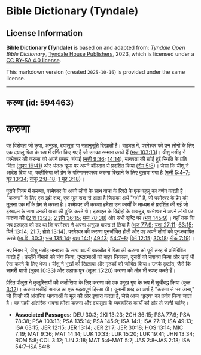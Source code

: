 # Bible Dictionary (Tyndale)

## License Information

**Bible Dictionary (Tyndale)** is based on and adapted from: _Tyndale Open Bible Dictionary_, [Tyndale House Publishers](https://tyndaleopenresources.com/), 2023, which is licensed under a [CC BY-SA 4.0 license](https://creativecommons.org/licenses/by-sa/4.0/legalcode.en).

This markdown version (created `2025-10-16`) is provided under the same license.



--------------------------------

## करुणा (id: 594463)

करुणा
=====

 वह विशेषता जो कृपा, अनुग्रह, दयालुता या सहानुभूति दिखाती है। बाइबल में, परमेश्वर को उन लोगों के लिए एक दयालु पिता के रूप में वर्णित किए गए है जो उनका सम्मान करते हैं ([भज 103:13](https://ref.ly/Ps103:13))। यीशु मसीह ने परमेश्वर की करुणा को अपने प्रचार, चंगाई ([मत्ती 9:36](https://ref.ly/Matt9:36); [14:14](https://ref.ly/Matt14:14)), मानवता की खोई हुई स्थिति के प्रति चिंता ([लूका 19:41](https://ref.ly/Luke19:41)) और अंततः क्रूस पर अपने बलिदान से प्रदर्शित किया ([रोम 5:8](https://ref.ly/Rom5:8))। जैसा कि यीशु ने आदेश दिया था, कलीसिया को प्रेम के परिणामस्वरूप करुणा दिखाने के लिए बुलाया गया है ([मत्ती 5:4–7](https://ref.ly/Matt5:4-Matt5:7); [यूह 13:34](https://ref.ly/John13:34); [याकू 2:8–18](https://ref.ly/Jas2:8-Jas2:18); [1 यूह 3:18](https://ref.ly/1John3:18))।

पुराने नियम में करुणा, परमेश्वर के अपने लोगों के साथ वाचा के रिश्ते के एक पहलू का वर्णन करती है। "करुणा" के लिए एक इब्री शब्द, एक मूल शब्द से आता है जिसका अर्थ "गर्भ" है, जो परमेश्वर के प्रेम की तुलना एक माँ के प्रेम से करता है। परमेश्वर की करुणा हमेशा उन कार्यों के माध्यम से प्रदर्शित की गई जो इस्राएल के साथ उनकी वाचा की पुष्टि करते थे। इस्राएल के विद्रोहों के बावजूद, परमेश्वर ने अपने लोगों पर करुणा की ([2 रा 13:23](https://ref.ly/2Kgs13:23); [2 इति 36:15](https://ref.ly/2Chr36:15); [भज 78:38](https://ref.ly/Ps78:38)) और सभी सृष्टि पर ([भज 145:9](https://ref.ly/Ps145:9))। यहाँ तक कि जब इस्राएल को डर था कि परमेश्वर ने अपना अनुग्रह वापस ले लिया है ([भज 77:9](https://ref.ly/Ps77:9); [यशा 27:11](https://ref.ly/Isa27:11); [63:15](https://ref.ly/Isa63:15); [यिर्म 13:14](https://ref.ly/Jer13:14); [21:7](https://ref.ly/Jer21:7); [होशे 13:14](https://ref.ly/Hos13:14)), परमेश्वर की करुणा पुनर्जीवित होती और वह अपने लोगों को पुनःस्थापित करते ([व्य.वि. 30:3](https://ref.ly/Deut30:3); [भज 135:14](https://ref.ly/Ps135:14); [यशा 14:1](https://ref.ly/Isa14:1); [49:13](https://ref.ly/Isa49:13); [54:7–8](https://ref.ly/Isa54:7-Isa54:8); [यिर्म 12:15](https://ref.ly/Jer12:15); [30:18](https://ref.ly/Jer30:18); [मीक 7:19](https://ref.ly/Mic7:19))।

नए नियम में, यीशु मसीह मानवता के साथ अपनी बातचीत में पिता की करुणा को पूरी तरह से प्रतिबिंबित करते हैं। उन्होंने बीमारों को चंगा किया, दुष्टात्माओं को बाहर निकाला, दूसरों को सशक्त किया और उन्हें भी ऐसा करने के लिए भेजा। यीशु ने भूखों को खिलाया और मृतकों को जीवित किया। उनके दृष्टांत, जैसे कि सामरी यात्री ([लूका 10:33](https://ref.ly/Luke10:33)) और उड़ाऊ पुत्र ([लूका 15:20](https://ref.ly/Luke15:20)) करुणा को और भी स्पष्ट करते हैं।

प्रेरित पौलुस ने कुलुस्सियों की कलीसिया के लिए करुणा को एक प्रमुख गुण के रूप में सूचीबद्ध किया ([कुल 3:12](https://ref.ly/Col3:12))। करुणा मसीही समाज का एक महत्वपूर्ण हिस्सा थी। यूनानी शब्द का अर्थ है "करुणा से भर जाना," जो किसी की आंतरिक भावनाओं के मूल की ओर इशारा करता है, जैसे आज "हृदय" का प्रयोग किया जाता है। यह गहरी आंतरिक भावना हमेशा करुणा और दयालुता के व्यवहारिक कार्यों की ओर ले जानी चाहिए।

* **Associated Passages:** DEU 30:3; 2KI 13:23; 2CH 36:15; PSA 77:9; PSA 78:38; PSA 103:13; PSA 135:14; PSA 145:9; ISA 14:1; ISA 27:11; ISA 49:13; ISA 63:15; JER 12:15; JER 13:14; JER 21:7; JER 30:18; HOS 13:14; MIC 7:19; MAT 9:36; MAT 14:14; LUK 10:33; LUK 15:20; LUK 19:41; JHN 13:34; ROM 5:8; COL 3:12; 1JN 3:18; MAT 5:4–MAT 5:7; JAS 2:8–JAS 2:18; ISA 54:7–ISA 54:8

